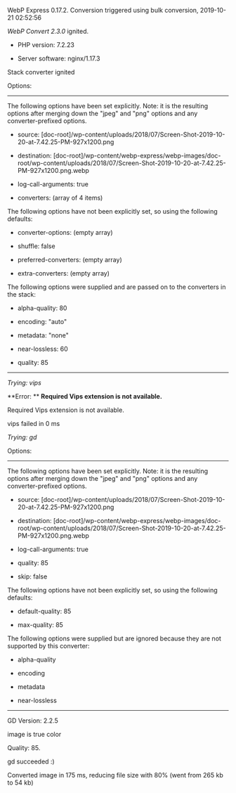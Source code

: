 WebP Express 0.17.2. Conversion triggered using bulk conversion, 2019-10-21 02:52:56

*WebP Convert 2.3.0*  ignited.
- PHP version: 7.2.23
- Server software: nginx/1.17.3

Stack converter ignited

Options:
------------
The following options have been set explicitly. Note: it is the resulting options after merging down the "jpeg" and "png" options and any converter-prefixed options.
- source: [doc-root]/wp-content/uploads/2018/07/Screen-Shot-2019-10-20-at-7.42.25-PM-927x1200.png
- destination: [doc-root]/wp-content/webp-express/webp-images/doc-root/wp-content/uploads/2018/07/Screen-Shot-2019-10-20-at-7.42.25-PM-927x1200.png.webp
- log-call-arguments: true
- converters: (array of 4 items)

The following options have not been explicitly set, so using the following defaults:
- converter-options: (empty array)
- shuffle: false
- preferred-converters: (empty array)
- extra-converters: (empty array)

The following options were supplied and are passed on to the converters in the stack:
- alpha-quality: 80
- encoding: "auto"
- metadata: "none"
- near-lossless: 60
- quality: 85
------------


*Trying: vips* 

**Error: ** **Required Vips extension is not available.** 
Required Vips extension is not available.
vips failed in 0 ms

*Trying: gd* 

Options:
------------
The following options have been set explicitly. Note: it is the resulting options after merging down the "jpeg" and "png" options and any converter-prefixed options.
- source: [doc-root]/wp-content/uploads/2018/07/Screen-Shot-2019-10-20-at-7.42.25-PM-927x1200.png
- destination: [doc-root]/wp-content/webp-express/webp-images/doc-root/wp-content/uploads/2018/07/Screen-Shot-2019-10-20-at-7.42.25-PM-927x1200.png.webp
- log-call-arguments: true
- quality: 85
- skip: false

The following options have not been explicitly set, so using the following defaults:
- default-quality: 85
- max-quality: 85

The following options were supplied but are ignored because they are not supported by this converter:
- alpha-quality
- encoding
- metadata
- near-lossless
------------

GD Version: 2.2.5
image is true color
Quality: 85. 
gd succeeded :)

Converted image in 175 ms, reducing file size with 80% (went from 265 kb to 54 kb)
